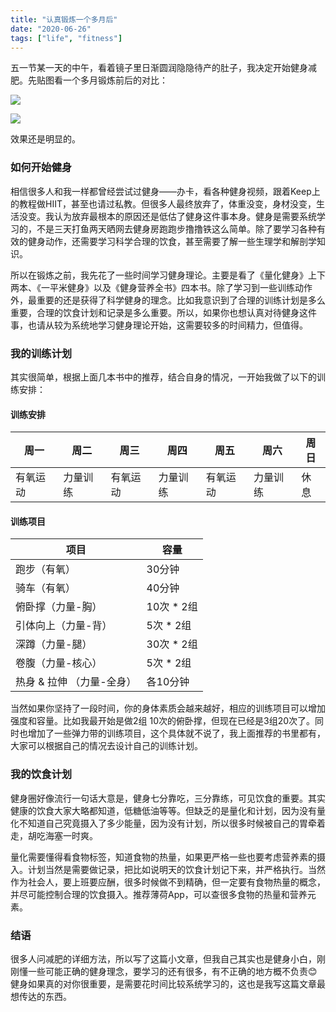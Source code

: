 ```yaml
---
title: "认真锻炼一个多月后"
date: "2020-06-26"
tags: ["life", "fitness"]
---
```


五一节某一天的中午，看着镜子里日渐圆润隐隐待产的肚子，我决定开始健身减肥。先贴图看一个多月锻炼前后的对比：

![](https://blog-1258648987.cos.ap-shanghai.myqcloud.com/blog/result-of-one-month-exercise/431593170760_.pic_hd.jpg)

![](https://blog-1258648987.cos.ap-shanghai.myqcloud.com/blog/result-of-one-month-exercise/441593170766_.pic_hd.jpg)

效果还是明显的。

### 如何开始健身

相信很多人和我一样都曾经尝试过健身——办卡，看各种健身视频，跟着Keep上的教程做HIIT，甚至也请过私教。但很多人最终放弃了，体重没变，身材没变，生活没变。我认为放弃最根本的原因还是低估了健身这件事本身。健身是需要系统学习的，不是三天打鱼两天晒网去健身房跑跑步撸撸铁这么简单。除了要学习各种有效的健身动作，还需要学习科学合理的饮食，甚至需要了解一些生理学和解剖学知识。

所以在锻炼之前，我先花了一些时间学习健身理论。主要是看了《量化健身》上下两本、《一平米健身》以及《健身营养全书》四本书。除了学习到一些训练动作外，最重要的还是获得了科学健身的理念。比如我意识到了合理的训练计划是多么重要，合理的饮食计划和记录是多么重要。所以，如果你也想认真对待健身这件事，也请从较为系统地学习健身理论开始，这需要较多的时间精力，但值得。

### 我的训练计划

其实很简单，根据上面几本书中的推荐，结合自身的情况，一开始我做了以下的训练安排：

#### 训练安排

|  周一   | 周二  |  周三   | 周四  | 周五   | 周六  |  周日   |
|  ----  | ----  | ----  | ----  | ----  | ----  | ----  |
| 有氧运动  | 力量训练 | 有氧运动  | 力量训练 | 有氧运动  | 力量训练 | 休息  |


#### 训练项目

|  项目   | 容量  |
|  ----  | ----  |
| 跑步（有氧）  | 30分钟  |
| 骑车（有氧） | 40分钟  |
| 俯卧撑（力量-胸） | 10次 * 2组  |
| 引体向上（力量-背） | 5次 * 2组  |
| 深蹲（力量-腿） | 30次 * 2组  |
| 卷腹（力量-核心） | 5次 * 2组  |
| 热身 & 拉伸 （力量-全身）| 各10分钟  |

当然如果你坚持了一段时间，你的身体素质会越来越好，相应的训练项目可以增加强度和容量。比如我最开始是做2组 10次的俯卧撑，但现在已经是3组20次了。同时也增加了一些弹力带的训练项目，这个具体就不说了，我上面推荐的书里都有，大家可以根据自己的情况去设计自己的训练计划。

### 我的饮食计划

健身圈好像流行一句话大意是，健身七分靠吃，三分靠练，可见饮食的重要。其实健康的饮食大家大略都知道，低糖低油等等。但缺乏的是量化和计划，因为没有量化不知道自己究竟摄入了多少能量，因为没有计划，所以很多时候被自己的胃牵着走，胡吃海塞一时爽。

量化需要懂得看食物标签，知道食物的热量，如果更严格一些也要考虑营养素的摄入。计划当然是需要做记录，把比如说明天的饮食计划记下来，并严格执行。当然作为社会人，要上班要应酬，很多时候做不到精确，但一定要有食物热量的概念，并尽可能控制合理的饮食摄入。推荐薄荷App，可以查很多食物的热量和营养元素。

### 结语

很多人问减肥的详细方法，所以写了这篇小文章，但我自己其实也是健身小白，刚刚懂一些可能正确的健身理念，要学习的还有很多，有不正确的地方概不负责😊健身如果真的对你很重要，是需要花时间比较系统学习的，这也是我写这篇文章最想传达的东西。

